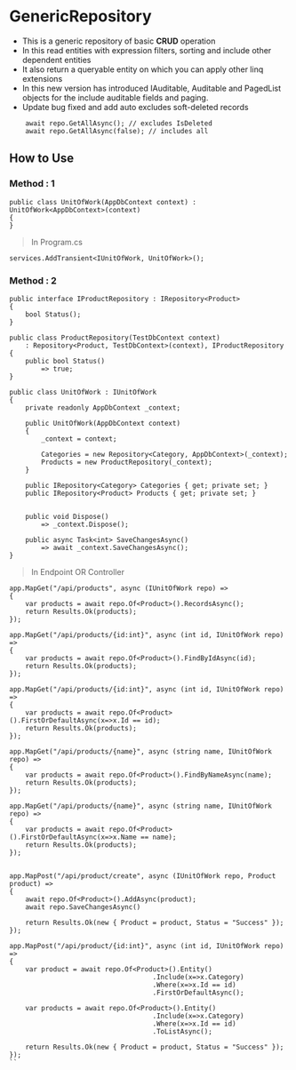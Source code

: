 # GenericRepository

- This is a generic repository of basic **CRUD** operation
- In this read entities with expression filters, sorting and include other dependent entities
- It also return a queryable entity on which you can apply other linq extensions
- In this new version has introduced IAuditable, Auditable and PagedList objects for the include auditable fields and paging.
- Update bug fixed and add auto excludes soft-deleted records

```code
    await repo.GetAllAsync(); // excludes IsDeleted
    await repo.GetAllAsync(false); // includes all

```

## How to Use

### Method : 1

```code
public class UnitOfWork(AppDbContext context) : UnitOfWork<AppDbContext>(context)
{
}
```

> In Program.cs

```code
services.AddTransient<IUnitOfWork, UnitOfWork>();
```

### Method : 2

```code
public interface IProductRepository : IRepository<Product>
{
    bool Status();
}

public class ProductRepository(TestDbContext context)
    : Repository<Product, TestDbContext>(context), IProductRepository
{
    public bool Status()
        => true;
}
```

```code
public class UnitOfWork : IUnitOfWork
{
    private readonly AppDbContext _context;

    public UnitOfWork(AppDbContext context)
    {
        _context = context;

        Categories = new Repository<Category, AppDbContext>(_context);
        Products = new ProductRepository(_context);
    }

    public IRepository<Category> Categories { get; private set; }
    public IRepository<Product> Products { get; private set; }


    public void Dispose()
        => _context.Dispose();

    public async Task<int> SaveChangesAsync()
        => await _context.SaveChangesAsync();
}
```

> In Endpoint OR Controller

```code
app.MapGet("/api/products", async (IUnitOfWork repo) =>
{
    var products = await repo.Of<Product>().RecordsAsync();
    return Results.Ok(products);
});

app.MapGet("/api/products/{id:int}", async (int id, IUnitOfWork repo) =>
{
    var products = await repo.Of<Product>().FindByIdAsync(id);
    return Results.Ok(products);
});

app.MapGet("/api/products/{id:int}", async (int id, IUnitOfWork repo) =>
{
    var products = await repo.Of<Product>().FirstOrDefaultAsync(x=>x.Id == id);
    return Results.Ok(products);
});

app.MapGet("/api/products/{name}", async (string name, IUnitOfWork repo) =>
{
    var products = await repo.Of<Product>().FindByNameAsync(name);
    return Results.Ok(products);
});

app.MapGet("/api/products/{name}", async (string name, IUnitOfWork repo) =>
{
    var products = await repo.Of<Product>().FirstOrDefaultAsync(x=>x.Name == name);
    return Results.Ok(products);
});


app.MapPost("/api/product/create", async (IUnitOfWork repo, Product product) =>
{
    await repo.Of<Product>().AddAsync(product);
    await repo.SaveChangesAsync()

    return Results.Ok(new { Product = product, Status = "Success" });
});

app.MapPost("/api/product/{id:int}", async (int id, IUnitOfWork repo) =>
{
    var product = await repo.Of<Product>().Entity()
                                    .Include(x=>x.Category)
                                    .Where(x=>x.Id == id)
                                    .FirstOrDefaultAsync();

    var products = await repo.Of<Product>().Entity()
                                    .Include(x=>x.Category)
                                    .Where(x=>x.Id == id)
                                    .ToListAsync();

    return Results.Ok(new { Product = product, Status = "Success" });
});
``